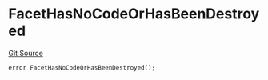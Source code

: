 # FacetHasNoCodeOrHasBeenDestroyed
[Git Source](https://github.com/thrackle-io/tron/blob/5c20e54658e3206ed81b54d70494bea2d0a0e5dd/src/protocol/economic/ruleProcessor/RuleProcessorDiamond.sol)


```solidity
error FacetHasNoCodeOrHasBeenDestroyed();
```

